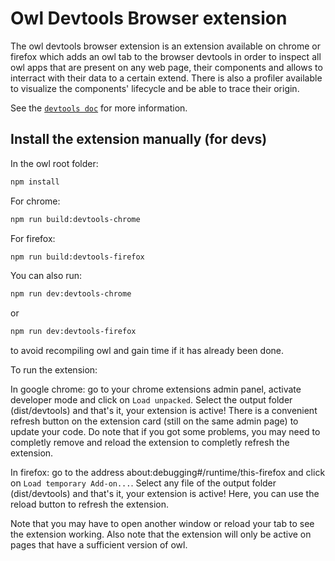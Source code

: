 # Owl Devtools Browser extension

The owl devtools browser extension is an extension available on chrome or firefox which adds an owl tab
to the browser devtools in order to inspect all owl apps that are present on any web page, their components
and allows to interract with their data to a certain extend. There is also a profiler available to visualize
the components' lifecycle and be able to trace their origin.

See the [`devtools doc`](devtools_guide.md) for more information.

## Install the extension manually (for devs)

In the owl root folder:

```bash
npm install
```

For chrome:

```bash
npm run build:devtools-chrome
```

For firefox:

```bash
npm run build:devtools-firefox
```

You can also run:

```bash
npm run dev:devtools-chrome
```

or

```bash
npm run dev:devtools-firefox
```

to avoid recompiling owl and gain time if it has already been done.

To run the extension:

In google chrome: go to your chrome extensions admin panel, activate developer mode and click on `Load unpacked`.
Select the output folder (dist/devtools) and that's it, your extension is active!
There is a convenient refresh button on the extension card (still on the same admin page) to update your code.
Do note that if you got some problems, you may need to completly remove and reload the extension to completly refresh the extension.

In firefox: go to the address about:debugging#/runtime/this-firefox and click on `Load temporary Add-on...`.
Select any file of the output folder (dist/devtools) and that's it, your extension is active!
Here, you can use the reload button to refresh the extension.

Note that you may have to open another window or reload your tab to see the extension working.
Also note that the extension will only be active on pages that have a sufficient version of owl.
